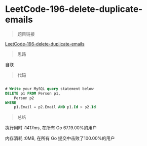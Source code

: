 # LeetCode-196-delete-duplicate-emails

>题目链接

[LeetCode-196-delete-duplicate-emails](https://leetcode-cn.com/problems/delete-duplicate-emails/)

>思路

自联

>代码

```sql

# Write your MySQL query statement below
DELETE p1 FROM Person p1,
    Person p2
WHERE
    p1.Email = p2.Email AND p1.Id > p2.Id


```


>总结

执行用时 :1417ms, 在所有 Go 67.19.00%的用户
 
内存消耗 :0MB, 在所有 Go 提交中击败了100.00%的用户
